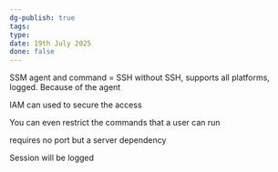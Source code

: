 ```yaml
---
dg-publish: true
tags: 
type: 
date: 19th July 2025
done: false
---
```


SSM agent and command = SSH without SSH, supports all platforms, logged. Because of the agent

IAM can used to secure the access

You can even restrict the commands that a user can run

requires no port but a server dependency


Session will be logged